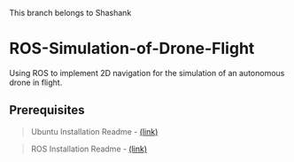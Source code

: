 This branch belongs to Shashank
# ROS-Simulation-of-Drone-Flight
Using ROS to implement 2D navigation for the simulation of an autonomous drone in flight.

## Prerequisites
> Ubuntu Installation Readme - [(link)](https://github.com/IEEE-NITK/ROS_Simulation_of_Drone_Flight/blob/main/Ubuntu_Installation_Virtual_Box.md/)   

> ROS Installation Readme - [(link)](https://github.com/IEEE-NITK/ROS_Simulation_of_Drone_Flight/blob/main/ROS_Installation.md/)   
